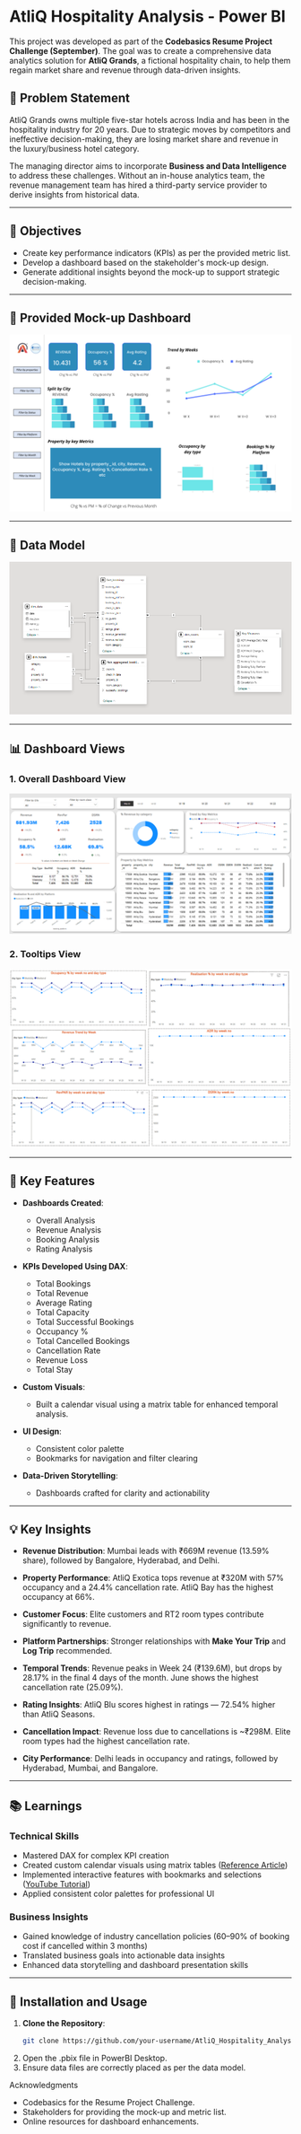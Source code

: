   # AtliQ Hospitality Analysis - Power BI

This project was developed as part of the **Codebasics Resume Project Challenge (September)**. The goal was to create a comprehensive data analytics solution for **AtliQ Grands**, a fictional hospitality chain, to help them regain market share and revenue through data-driven insights.

## 📌 Problem Statement

AtliQ Grands owns multiple five-star hotels across India and has been in the hospitality industry for 20 years. Due to strategic moves by competitors and ineffective decision-making, they are losing market share and revenue in the luxury/business hotel category.

The managing director aims to incorporate **Business and Data Intelligence** to address these challenges. Without an in-house analytics team, the revenue management team has hired a third-party service provider to derive insights from historical data.

---

## 🎯 Objectives

- Create key performance indicators (KPIs) as per the provided metric list.
- Develop a dashboard based on the stakeholder's mock-up design.
- Generate additional insights beyond the mock-up to support strategic decision-making.

---

## 🧩 Provided Mock-up Dashboard

<div align="center"> 
<img src="mock_up_dashboard.png"> 
</div>

---

## 📐 Data Model

<div align="center"> 
<img src="assets/Data Model.png"> 
</div>

---

## 📊 Dashboard Views

### 1. Overall Dashboard View  
<div align="center"> 
<img src="assets/main_dashboard.png"> 
</div>


### 2. Tooltips View  

<div align="center"> 
<img src="assets/tooltips_combined1.png"> 
<img src="assets/tooltips_combined2.png"> 
</div>

---

## 🌟 Key Features

- **Dashboards Created**:  
  - Overall Analysis  
  - Revenue Analysis  
  - Booking Analysis  
  - Rating Analysis

- **KPIs Developed Using DAX**:
  - Total Bookings  
  - Total Revenue  
  - Average Rating  
  - Total Capacity  
  - Total Successful Bookings  
  - Occupancy %  
  - Total Cancelled Bookings  
  - Cancellation Rate  
  - Revenue Loss  
  - Total Stay

- **Custom Visuals**:
  - Built a calendar visual using a matrix table for enhanced temporal analysis.

- **UI Design**:
  - Consistent color palette  
  - Bookmarks for navigation and filter clearing

- **Data-Driven Storytelling**:
  - Dashboards crafted for clarity and actionability

---

## 💡 Key Insights

- **Revenue Distribution**: Mumbai leads with ₹669M revenue (13.59% share), followed by Bangalore, Hyderabad, and Delhi.

- **Property Performance**: AtliQ Exotica tops revenue at ₹320M with 57% occupancy and a 24.4% cancellation rate. AtliQ Bay has the highest occupancy at 66%.

- **Customer Focus**: Elite customers and RT2 room types contribute significantly to revenue.

- **Platform Partnerships**: Stronger relationships with **Make Your Trip** and **Log Trip** recommended.

- **Temporal Trends**: Revenue peaks in Week 24 (₹139.6M), but drops by 28.17% in the final 4 days of the month. June shows the highest cancellation rate (25.09%).

- **Rating Insights**: AtliQ Blu scores highest in ratings — 72.54% higher than AtliQ Seasons.

- **Cancellation Impact**: Revenue loss due to cancellations is ~₹298M. Elite room types had the highest cancellation rate.

- **City Performance**: Delhi leads in occupancy and ratings, followed by Hyderabad, Mumbai, and Bangalore.
---

## 📚 Learnings

### Technical Skills

- Mastered DAX for complex KPI creation
- Created custom calendar visuals using matrix tables ([Reference Article](#))
- Implemented interactive features with bookmarks and selections ([YouTube Tutorial](#))
- Applied consistent color palettes for professional UI

### Business Insights

- Gained knowledge of industry cancellation policies (60–90% of booking cost if cancelled within 3 months)
- Translated business goals into actionable data insights
- Enhanced data storytelling and dashboard presentation skills

---

## 🚀 Installation and Usage

1. **Clone the Repository**:
   ```bash
   git clone https://github.com/your-username/AtliQ_Hospitality_Analysis_PowerBI.git

2. Open the .pbix file in PowerBI Desktop.
3. Ensure data files are correctly placed as per the data model.

Acknowledgments
- Codebasics for the Resume Project Challenge.
- Stakeholders for providing the mock-up and metric list.
- Online resources for dashboard enhancements.
